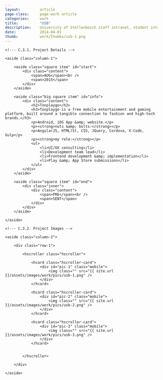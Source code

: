 ```yaml
---
layout: 		article
page-class: 	page-work article
categories: 	work
title:  		"USB"
description:	University of Stellenbosch staff intranet, student intranet, USB public facing website as well as Belpark Campus portal.
date:   		2014-04-01
thumb: 			work/thumbs/usb-1.png
---
```


<!--- C.3. CONTENT AREA ------------------------------------------------------------------------------------------- --> 

<section class="project" id="usb">

    <!--- C.3.1. Project Details -->
    
    <aside class="column-1">

        <aside class="square item" id="start">
            <div class="content">
                <span>AUG</span><br />
                <span>2015</span>
            </div>
        </aside>

        <aside class="big square item" id="info">
            <div class="content">
                <h2>Tonplaygo</h2>
                <h3>Tonplaygo is a free mobile entertainment and gaming platform, built around a tangible connection to fashion and high-tech brands.</h3>
                <p>Android, iOS App &amp; website.</p>
                <p><strong>nuts &amp; bolts:</strong></p>
                <p>AngularJS, HTML(5), CSS, JQuery, Cordova, X-Code, Gulp</p>
                <p><strong>my role:</strong></p>
                <ul>
                    <li>UI/UX consulting</li>
                    <li>Development team lead</li>
                    <li>Frontend development &amp; implementation</li>
                    <li>Play &amp; App Store submissions</li>
                </ul>
            </div>    
        </aside>

        <aside class="square item" id="end">
            <div class="inner">
                <div class="content">
                    <span>PRE</span><br />
                    <span>SENT</span>
                </div>
            </div>  
        </aside>
    
    </aside>
    
    <!--- C.3.2. Project Images -->
    
    <aside class="column-2">
    
        <div class="row-1">
        
            <hscroller class="hscroller">

                <hcard class="hscroller-card">
                    <div id="pic-1" class="mobile">
                        <img class="" src="{{ site.url }}/assets/images/work/pics/usb-1.png" />
                    </div>
                </hcard>

                <hcard class="hscroller-card">
                    <div id="pic-2" class="mobile">
                        <img class="" src="{{ site.url }}/assets/images/work/pics/usb-2.png" />
                    </div>
                </hcard>

                <hcard class="hscroller-card">
                    <div id="pic-3" class="mobile">
                        <img class="" src="{{ site.url }}/assets/images/work/pics/usb-3.png" />
                    </div>
                </hcard>


            </hscroller>
            
        </div>

    </aside>
    
</section>

<!--- C.3. END --------------------------------------------------------------------------------------------------- --> 

<div class="wrapper"></div>